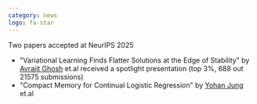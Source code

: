 ```yaml
---
category: news
logo: fa-star
---
```


Two papers accepted at NeurIPS 2025

* "Variational Learning Finds Flatter Solutions at the Edge of Stability" by [Avrajit Ghosh](https://sites.google.com/view/avrajitghosh) et.al received a spotlight presentation (top 3%, 688 out 21575 submissions)
* "Compact Memory for Continual Logistic Regression" by [Yohan Jung](https://e2ee22.github.io/) et.al


